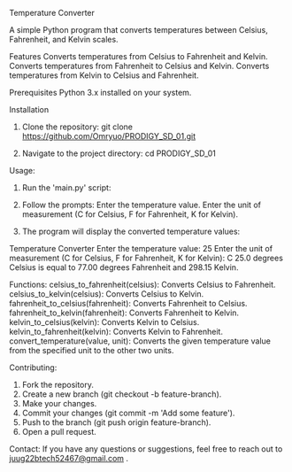Temperature Converter

A simple Python program that converts temperatures between Celsius, Fahrenheit, and Kelvin scales.

Features
Converts temperatures from Celsius to Fahrenheit and Kelvin.
Converts temperatures from Fahrenheit to Celsius and Kelvin.
Converts temperatures from Kelvin to Celsius and Fahrenheit.

Prerequisites
Python 3.x installed on your system.

Installation
1. Clone the repository:
   git clone https://github.com/Omryuo/PRODIGY_SD_01.git

2. Navigate to the project directory:
   cd PRODIGY_SD_01

Usage:
1. Run the 'main.py' script:

2. Follow the prompts:
Enter the temperature value.
Enter the unit of measurement (C for Celsius, F for Fahrenheit, K for Kelvin).

3. The program will display the converted temperature values:
   
Temperature Converter
Enter the temperature value: 25
Enter the unit of measurement (C for Celsius, F for Fahrenheit, K for Kelvin): C
25.0 degrees Celsius is equal to 77.00 degrees Fahrenheit and 298.15 Kelvin.

Functions:
celsius_to_fahrenheit(celsius): Converts Celsius to Fahrenheit.
celsius_to_kelvin(celsius): Converts Celsius to Kelvin.
fahrenheit_to_celsius(fahrenheit): Converts Fahrenheit to Celsius.
fahrenheit_to_kelvin(fahrenheit): Converts Fahrenheit to Kelvin.
kelvin_to_celsius(kelvin): Converts Kelvin to Celsius.
kelvin_to_fahrenheit(kelvin): Converts Kelvin to Fahrenheit.
convert_temperature(value, unit): Converts the given temperature value from the specified unit to the other two units.

Contributing:
1. Fork the repository.
2. Create a new branch (git checkout -b feature-branch).
3. Make your changes.
4. Commit your changes (git commit -m 'Add some feature').
5. Push to the branch (git push origin feature-branch).
6. Open a pull request.

Contact:
If you have any questions or suggestions, feel free to reach out to juug22btech52467@gmail.com .

   
